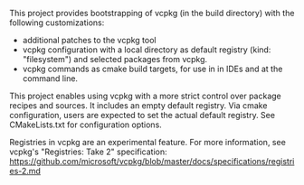 This project provides bootstrapping of vcpkg (in the build directory) with
the following customizations:
 - additional patches to the vcpkg tool
 - vcpkg configuration with a local directory as default registry
   (kind: "filesystem") and selected packages from vcpkg.
 - vcpkg commands as cmake build targets, for use in in IDEs and at the
   command line.
   
This project enables using vcpkg with a more strict control over package
recipes and sources. It includes an empty default registry. Via cmake
configuration, users are expected to set the actual default registry.
See CMakeLists.txt for configuration options.

Registries in vcpkg are an experimental feature. For more information, see
vcpkg's "Registries: Take 2" specification: 
https://github.com/microsoft/vcpkg/blob/master/docs/specifications/registries-2.md

